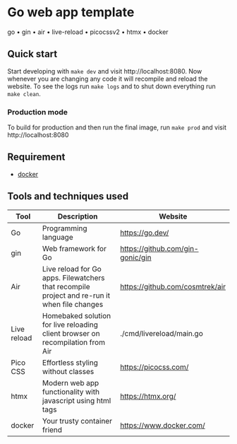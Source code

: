 # Go web app template
go • gin • air • live-reload • picocssv2 • htmx • docker


## Quick start

Start developing with `make dev` and visit http://localhost:8080. Now whenever you are changing any
code it will recompile and reload the website. To see the logs run `make logs` and to shut down everything
run `make clean`.

### Production mode

To build for production and then run the final image, run `make prod` and visit http://localhost:8080

## Requirement

* [docker](https://www.docker.com/)


## Tools and techniques used

| Tool | Description | Website |
| -------- | ------- | ------- |
| Go | Programming language | https://go.dev/ |
| gin | Web framework for Go | https://github.com/gin-gonic/gin |
| Air | Live reload for Go apps. Filewatchers that recompile project and re-run it when file changes | https://github.com/cosmtrek/air |
| Live reload | Homebaked solution for live reloading client browser on recompilation from Air | ./cmd/livereload/main.go |
| Pico CSS | Effortless styling without classes | https://picocss.com/ |
| htmx | Modern web app functionality with javascript using html tags | https://htmx.org/ |
| docker | Your trusty container friend | https://www.docker.com/ |
